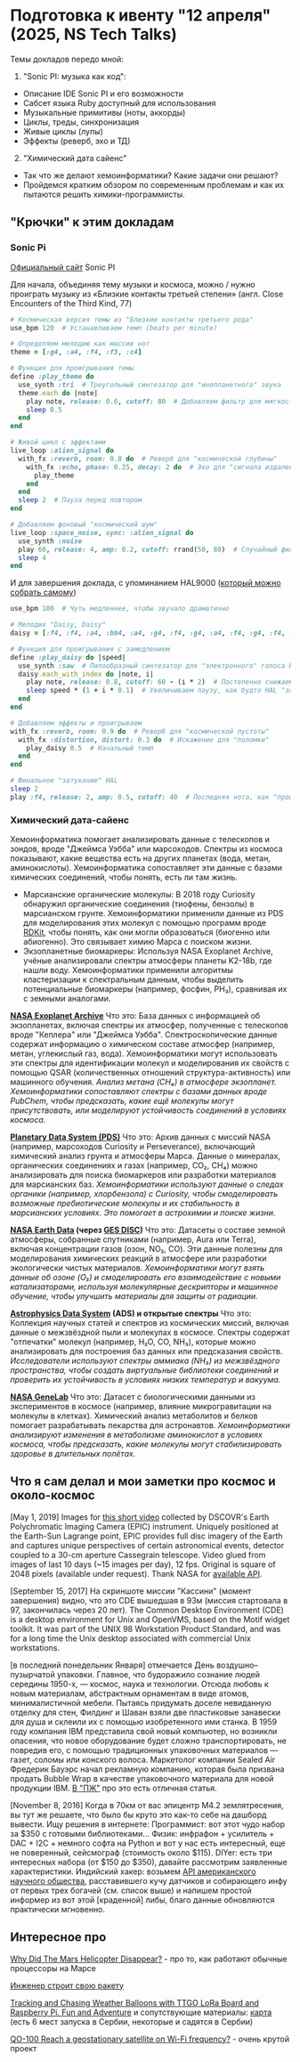 # Подготовка к ивенту "12 апреля" (2025, NS Tech Talks)

Темы докладов передо мной:

1. "Sonic PI: музыка как код":
  * Описание IDE Sonic PI и его возможности
  * Сабсет языка Ruby доступный для использования
  * Музыкальные примитивы (ноты, аккорды)
  * Циклы, треды, синхронизация
  * Живые циклы (лупы)
  * Эффекты (реверб, эхо и ТД)
2. "Химический дата сайенс"
  * Так что же делают хемоинформатики? Какие задачи они решают?
  * Пройдемся кратким обзором по современным проблемам и как их пытаются решить химики-программисты.

## "Крючки" к этим докладам

### Sonic Pi

[Официальный сайт](https://sonic-pi.net) Sonic PI

Для начала, объединяя тему музыки и космоса, можно / нужно проиграть музыку из «Близкие контакты третьей степени» (англ. Close Encounters of the Third Kind, 77)
```ruby
# Космическая версия темы из "Близкие контакты третьего рода"
use_bpm 120  # Устанавливаем темп (beats per minute)

# Определяем мелодию как массив нот
theme = [:g4, :a4, :f4, :f3, :c4]

# Функция для проигрывания темы
define :play_theme do
  use_synth :tri  # Треугольный синтезатор для "инопланетного" звука
  theme.each do |note|
    play note, release: 0.6, cutoff: 80  # Добавляем фильтр для мягкости
    sleep 0.5
  end
end

# Живой цикл с эффектами
live_loop :alien_signal do
  with_fx :reverb, room: 0.8 do  # Реверб для "космической глубины"
    with_fx :echo, phase: 0.25, decay: 2 do  # Эхо для "сигнала издалека"
      play_theme
    end
  end
  sleep 2  # Пауза перед повтором
end

# Добавляем фоновый "космический шум"
live_loop :space_noise, sync: :alien_signal do
  use_synth :noise
  play 60, release: 4, amp: 0.2, cutoff: rrand(50, 80)  # Случайный фильтр
  sleep 4
end
```
И для завершения доклада, с упоминанием HAL9000 ([который можно собрать самому](https://learn.adafruit.com/hal-9000-replica?view=all))
```ruby
use_bpm 100  # Чуть медленнее, чтобы звучало драматично

# Мелодия "Daisy, Daisy"
daisy = [:f4, :f4, :a4, :bb4, :a4, :g4, :f4, :g4, :a4, :f4, :g4, :f4, :e4, :f4]

# Функция для проигрывания с замедлением
define :play_daisy do |speed|
  use_synth :saw  # Пилообразный синтезатор для "электронного" голоса HAL
  daisy.each_with_index do |note, i|
    play note, release: 0.8, cutoff: 60 - (i * 2)  # Постепенно снижаем частоту
    sleep speed * (1 + i * 0.1)  # Увеличиваем паузу, как будто HAL "зависает"
  end
end

# Добавляем эффекты и проигрываем
with_fx :reverb, room: 0.9 do  # Реверб для "космической пустоты"
  with_fx :distortion, distort: 0.3 do  # Искажение для "поломки"
    play_daisy 0.5  # Начальный темп
  end
end

# Финальное "затухание" HAL
sleep 2
play :f4, release: 2, amp: 0.5, cutoff: 40  # Последняя нота, как "прощание"
```

### Химический дата-сайенс

Хемоинформатика помогает анализировать данные с телескопов и зондов, вроде "Джеймса Уэбба" или марсоходов. Спектры из космоса показывают, какие вещества есть на других планетах (вода, метан, аминокислоты). Хемоинформатика сопоставляет эти данные с базами химических соединений, чтобы понять, есть ли там жизнь.

* Марсианские органические молекулы: В 2018 году Curiosity обнаружил органические соединения (тиофены, бензолы) в марсианском грунте. Хемоинформатики применили данные из PDS для моделирования этих молекул с помощью программ вроде [RDKit](https://www.rdkit.org), чтобы понять, как они могли образоваться (биогенно или абиогенно). Это связывает химию Марса с поиском жизни.
* Экзопланетные биомаркеры: Используя NASA Exoplanet Archive, учёные анализировали спектры атмосферы планеты K2-18b, где нашли воду. Хемоинформатики применили алгоритмы кластеризации к спектральным данным, чтобы выделить потенциальные биомаркеры (например, фосфин, PH₃), сравнивая их с земными аналогами.

**[NASA Exoplanet Archive](https://exoplanetarchive.ipac.caltech.edu)** Что это: База данных с информацией об экзопланетах, включая спектры их атмосфер, полученные с телескопов вроде "Кеплера" или "Джеймса Уэбба". Спектроскопические данные содержат информацию о химическом составе атмосфер (например, метан, углекислый газ, вода). Хемоинформатики могут использовать эти спектры для идентификации молекул и моделирования их свойств с помощью QSAR (количественных отношений структура-активность) или машинного обучения. _Анализ метана (CH₄) в атмосфере экзопланет. Хемоинформатики сопоставляют спектры с базами данных вроде PubChem, чтобы предсказать, какие ещё молекулы могут присутствовать, или моделируют устойчивость соединений в условиях космоса._

**[Planetary Data System (PDS)](https://pds-imaging.jpl.nasa.gov/portal/)** Что это: Архив данных с миссий NASA (например, марсоходов Curiosity и Perseverance), включающий химический анализ грунта и атмосферы Марса. Данные о минералах, органических соединениях и газах (например, CO₂, CH₄) можно анализировать для поиска биомаркеров или разработки материалов для марсианских баз. _Хемоинформатики используют данные о следах органики (например, хлорбензола) с Curiosity, чтобы смоделировать возможные пребиотические молекулы и их стабильность в марсианских условиях. Это помогает в астрохимии и поиске жизни._

**[NASA Earth Data](https://www.earthdata.nasa.gov) (через [GES DISC](https://disc.gsfc.nasa.gov))** Что это: Датасеты о составе земной атмосферы, собранные спутниками (например, Aura или Terra), включая концентрации газов (озон, NO₂, CO). Эти данные полезны для моделирования химических реакций в атмосфере или разработки экологически чистых материалов. _Хемоинформатики могут взять данные об озоне (O₃) и смоделировать его взаимодействие с новыми катализаторами, используя молекулярные дескрипторы и машинное обучение, чтобы улучшить материалы для защиты от радиации._

**[Astrophysics Data System](https://ui.adsabs.harvard.edu) (ADS) и открытые спектры** Что это: Коллекция научных статей и спектров из космических миссий, включая данные о межзвёздной пыли и молекулах в космосе. Спектры содержат "отпечатки" молекул (например, H₂O, CO, NH₃), которые можно анализировать для построения баз данных или предсказания свойств. _Исследователи используют спектры аммиака (NH₃) из межзвёздного пространства, чтобы создать виртуальные библиотеки соединений и проверить их устойчивость в условиях низких температур и вакуума._

**[NASA GeneLab](https://osdr.nasa.gov/bio/repo/search?q=&data_source=cgene,alsda&data_type=study)** Что это: Датасет с биологическими данными из экспериментов в космосе (например, влияние микрогравитации на молекулы в клетках). Химический анализ метаболитов и белков помогает разрабатывать лекарства для астронавтов. _Хемоинформатики анализируют изменения в метаболизме аминокислот в условиях космоса, чтобы предсказать, какие молекулы могут стабилизировать здоровье в длительных полётах._

## Что я сам делал и мои заметки про космос и около-космос

[May 1, 2019] Images for [this short video](https://disk.yandex.ru/i/X8ihYlEdb6dItw) collected by DSCOVR's Earth Polychromatic Imaging Camera (EPIC) instrument. Uniquely positioned at the Earth-Sun Lagrange point, EPIC provides full disc imagery of the Earth and captures unique perspectives of certain astronomical events, detector coupled to a 30-cm aperture Cassegrain telescope. Video glued from images of last 10 days (~15 images per day), 12 fps. Original is square of 2048 pixels (available under request). Thank NASA for [available API](https://epic.gsfc.nasa.gov/about/api).

[September 15, 2017] На скриншоте миссии "Кассини" (момент завершения) видно, что это CDE вышедшая в 93м (миссия стартовала в 97, закончилась через 20 лет). The Common Desktop Environment (CDE) is a desktop environment for Unix and OpenVMS, based on the Motif widget toolkit. It was part of the UNIX 98 Workstation Product Standard, and was for a long time the Unix desktop associated with commercial Unix workstations.

[в последний понедельник Января] отмечается День воздушно–пузырчатой упаковки. Главное, что будоражило сознание людей середины 1950-х, — космос, наука и технологии. Отсюда любовь к новым материалам, абстрактным орнаментам в виде атомов, минималистичной мебели. Пытаясь придумать доселе невиданную отделку для стен, Филдинг и Шаван взяли две пластиковые занавески для душа и склеили их с помощью изобретенного ими станка. В 1959 году компания IBM представила свой новый компьютер, но возникли опасения, что новое оборудование будет сложно транспортировать, не повредив его, с помощью традиционных упаковочных материалов — газет, соломы или конского волоса. Маркетолог компании Sealed Air Фредерик Бауэрс начал рекламную компанию, которая была призвана продать Bubble Wrap в качестве упаковочного материала для новой продукции IBM. [В "ПЖ"](https://www.pravilamag.ru/articles/9782-bubble-wrap/) про это есть отличная статья.

[November 8, 2016] Когда в 70км от вас эпицентр М4.2 землятресения, вы тут же решаете, что было бы круто это как-то себе на дашборд вывести. Ищу решения в интернете:
Программист: вот этот чудо набор за $350 с готовыми библиотеками... Физик: инфрафон + усилитель + DAC + I2C + немного софта на Python и вот у нас есть интересный, еще не поверенный, сейсмограф (стоимость около $115). DIYer: есть три интересных набора (от $150 до $350), давайте рассмотрим заявленные характеристики. Индийский хакер: возьмем [API американского научного общества](https://earthquake.usgs.gov/fdsnws/event/1/), расставившего кучу датчиков и собирающего инфу от первых трех богачей (см. список выше) и напишем простой информер из вот этой [краденной] либы, благо данные обновляются практически мгновенно.

## Интересное про

[Why Did The Mars Helicopter Disappear?](https://youtu.be/20vUNgRdB4o?si=8p8aDi1NntwkWz15) - про то, как работают обычные процессоры на Марсе

[Инженер строит свою ракету](https://www.youtube.com/@BPSspace/videos)

[Tracking and Chasing Weather Balloons with TTGO LoRa Board and Raspberry Pi. Fun and Adventure](https://youtu.be/vQfztG60umI?si=r0gBKeQzlB0m2qGa) и сопутствующие материалы: [карта](https://radiosondy.info/sonde_table.php?table=meteo_service&ListDown=1) (есть 6 мест запуска в Сербии, некоторые и садятся в Сербии)

[QO-100 Reach a geostationary satellite on Wi-Fi frequency?](https://www.youtube.com/watch?v=JbXaBDRQ-q0&list=PL3XBzmAj53Rk0AG8yK06CZU1LeSDxnN-9) - очень крутой проект
